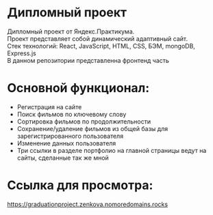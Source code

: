 # Дипломный проект  
Дипломный проект от Яндекс.Практикума.  
Проект представляет собой динамический адаптивный сайт.  
Стек технологий: React, JavaScript, HTML, CSS, БЭМ, mongoDB, Express.js  
В данном репозитории представленна фронтенд часть 

# Основной функционал:  
- Регистрация на сайте
- Поиск фильмов по ключевому слову
- Сортировка фильмов по продолжительности
- Сохранение/удаление фильмов из общей базы для зарегистрированного пользователя
- Изменение данных пользователя
- Три ссылки в разделе портфолио на главной страницы ведут на сайты, сделанные так же мной  

# Ссылка для просмотра:  
https://graduationproject.zenkova.nomoredomains.rocks
